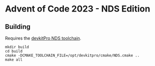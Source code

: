 # Advent of Code 2023 - NDS Edition

## Building
Requires the [devkitPro NDS toolchain](https://devkitpro.org/wiki/Getting_Started).
````
mkdir build
cd build
cmake -DCMAKE_TOOLCHAIN_FILE=/opt/devkitpro/cmake/NDS.cmake ..
make all
````
